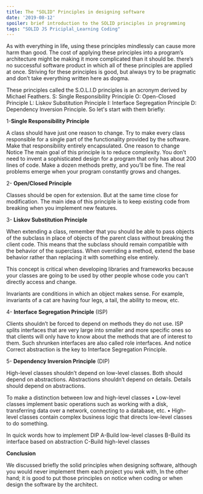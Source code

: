 ```yaml
---
title: The "SOLID" Principles in designing software
date: '2019-08-12'
spoiler: brief introduction to the SOLID principles in programming
tags: "SOLID JS Priciplal_Learning Coding"
---
```

As with everything in life, using these principles mindlessly
can cause more harm than good. The cost of applying these
principles into a program’s architecture might be making it
more complicated than it should be. there’s no successful software product in which all of these principles are applied at once. Striving for these principles is good, but always try to be pragmatic and don’t take everything written here as dogma.
 
These principles called the S.O.L.I.D principles is an acronym derived by Michael Feathers. S: Single Responsibility Principle O: Open-Closed Principle L: Liskov Substitution Principle I: Interface Segregation Principle D: Dependency Inversion Principle.
So let's start with them briefly:

1-**Single Responsibility Principle**

A class should have just one reason to change.
Try to make every class responsible for a single part of 
the functionality provided by the software.
Make that responsibility entirely encapsulated.
One reason to change
Notice The main goal of this principle is to reduce complexity.
You don’t need to invent a sophisticated design for a program that
only has about 200 lines of code. Make a dozen methods pretty,
and you’ll be fine.
The real problems emerge when your program constantly grows and changes.
 
2- **Open/Closed Principle**

Classes should be open for extension.
But at the same time close for modification.
The main idea of this principle is to keep existing 
code from breaking when you implement new features.

3- **Liskov Substitution Principle**

When extending a class, remember that you should be
able to pass objects of the subclass in place of objects of
the parent class without breaking the client code.
This means that the subclass should remain compatible with the behavior of the superclass. When overriding a method,
extend the base behavior rather than replacing it with something else entirely.

This concept is critical when developing libraries and 
frameworks because your classes are going to be used
by other people whose code you can’t directly access and change.

Invariants are conditions in which an object makes sense. 
For example, invariants of a cat are having 
four legs, a tail, the ability to meow, etc.

 
4- **Interface Segregation Principle** (ISP)

Clients shouldn’t be forced to depend on methods they do not use.
ISP splits interfaces that are very large into smaller and more specific ones so that clients will only have to know about the methods that are of interest to them. Such shrunken interfaces are also called role interfaces.
And notice Correct abstraction is the key to Interface Segregation Principle.

5- **Dependency Inversion Principle** (DIP)
 
High-level classes shouldn’t depend on low-level classes.
Both should depend on abstractions. Abstractions shouldn’t depend on details. Details should depend on
abstractions.

To make a distinction between low and high-level classes
• Low-level classes implement basic operations such as working
    with a disk, transferring data over a network, connecting to a
    database, etc.
• High-level classes contain complex business logic that directs
    low-level classes to do something.

In quick words how to implement DIP
A-Build low-level classes 
B-Build its interface based on abstraction
C-Build high-level classes

**Conclusion**

We discussed briefly the solid principles when designing software,
although you would never implement them each project you wok with,
In the other hand; it is good to put those principles on notice when 
coding or when design the software by the architect.

